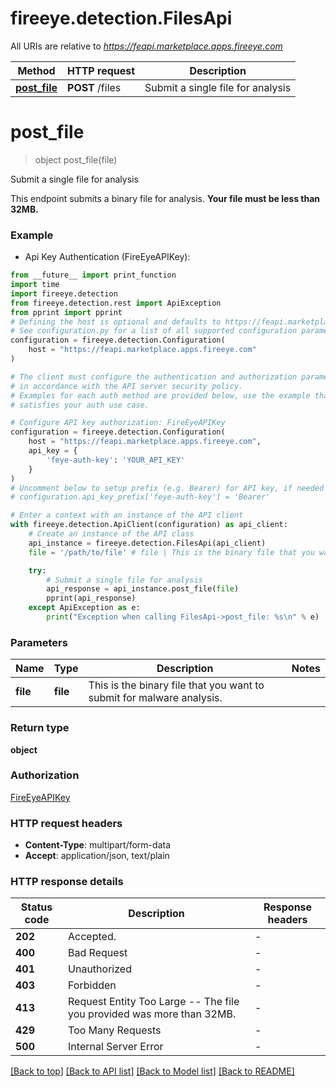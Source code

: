 # fireeye.detection.FilesApi

All URIs are relative to *https://feapi.marketplace.apps.fireeye.com*

Method | HTTP request | Description
------------- | ------------- | -------------
[**post_file**](FilesApi.md#post_file) | **POST** /files | Submit a single file for analysis


# **post_file**
> object post_file(file)

Submit a single file for analysis

This endpoint submits a binary file for analysis. **Your file must be less than 32MB.**

### Example

* Api Key Authentication (FireEyeAPIKey):
```python
from __future__ import print_function
import time
import fireeye.detection
from fireeye.detection.rest import ApiException
from pprint import pprint
# Defining the host is optional and defaults to https://feapi.marketplace.apps.fireeye.com
# See configuration.py for a list of all supported configuration parameters.
configuration = fireeye.detection.Configuration(
    host = "https://feapi.marketplace.apps.fireeye.com"
)

# The client must configure the authentication and authorization parameters
# in accordance with the API server security policy.
# Examples for each auth method are provided below, use the example that
# satisfies your auth use case.

# Configure API key authorization: FireEyeAPIKey
configuration = fireeye.detection.Configuration(
    host = "https://feapi.marketplace.apps.fireeye.com",
    api_key = {
        'feye-auth-key': 'YOUR_API_KEY'
    }
)
# Uncomment below to setup prefix (e.g. Bearer) for API key, if needed
# configuration.api_key_prefix['feye-auth-key'] = 'Bearer'

# Enter a context with an instance of the API client
with fireeye.detection.ApiClient(configuration) as api_client:
    # Create an instance of the API class
    api_instance = fireeye.detection.FilesApi(api_client)
    file = '/path/to/file' # file | This is the binary file that you want to submit for malware analysis.

    try:
        # Submit a single file for analysis
        api_response = api_instance.post_file(file)
        pprint(api_response)
    except ApiException as e:
        print("Exception when calling FilesApi->post_file: %s\n" % e)
```

### Parameters

Name | Type | Description  | Notes
------------- | ------------- | ------------- | -------------
 **file** | **file**| This is the binary file that you want to submit for malware analysis. | 

### Return type

**object**

### Authorization

[FireEyeAPIKey](../README.md#FireEyeAPIKey)

### HTTP request headers

 - **Content-Type**: multipart/form-data
 - **Accept**: application/json, text/plain

### HTTP response details
| Status code | Description | Response headers |
|-------------|-------------|------------------|
**202** | Accepted. |  -  |
**400** | Bad Request |  -  |
**401** | Unauthorized |  -  |
**403** | Forbidden |  -  |
**413** | Request Entity Too Large -- The file you provided was more than 32MB. |  -  |
**429** | Too Many Requests |  -  |
**500** | Internal Server Error |  -  |

[[Back to top]](#) [[Back to API list]](../README.md#documentation-for-api-endpoints) [[Back to Model list]](../README.md#documentation-for-models) [[Back to README]](../README.md)

